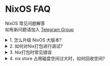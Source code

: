 # NixOS FAQ
NixOS 常见问题解答  
如有新问题请加入 [Telegram Group](https://t.me/nixos_zhcn)

<details><summary>1. 怎么升级 NixOS 大版本?</summary>
<p>
  
### 关于 system.stateVersion

修改这个选项**不会**升级系统，如果你没弄清楚这个选项是[做什么的](https://github.com/NixOS/nixpkgs/blob/master/nixos/modules/misc/version.nix#L56), 请**不要**修改。

### 操作指南

以从 20.03 升级到 20.09 为例:

#### 1. 替换 nix-channel

在没有改动默认设置的情况下，root 默认拥有 `nixos` 这一 channel ，其 url 指向系统初次安装时使用的版本。

假设初次安装时使用20.03，则执行以下命令：

```sh
sudo nix-channel --list
```
应该会输出：

```
nixos https://nixos.org/channels/nixos-20.03
```

这时候执行：

```sh
sudo nix-channel --remove nixos
# --add 默认会覆盖已存在的channel name，上述 --remove 可以省略。
sudo nix-channel --add https://nixos.org/channels/nixos-20.09 nixos
```

完成后再检查一下输出：

```sh
sudo nix-channel --list
```

就应该看到 URL 已经被替换成了新版本的地址：

```
nixos https://nixos.org/channels/nixos-20.09
```

#### 2. 更新 channel

```sh
sudo nix-channel --update
```
这一步类似的作用是更新本机channel中的nix表达式，类似 `sudo apt-get update` , 参考 [Wiki](https://nixos.wiki/wiki/Cheatsheet)。

更多说明：[channel 所有者](#channel-所有者)

#### 3. 重新构建 (Rebuild) 系统

然后像往常一样, 重现构建系统：

```
sudo nixos-rebuild boot
```
使用 boot 可以避免部分 services 在 rebuild 后重启失败的问题，但需要重启系统。注： rebuild 不会使用 kexec 等技术自动切换内核。

如果仅更新 nixos ，可以跳过第2部的更新 channel ，执行 `sudo nixos-rebuild boot --upgrade` ，它会自动更新 nixos channel 并执行后续操作。更多说明： [nixos-rebuild --upgrade](#nixos-rebuild---upgrade)

更多说明：[rebuild 脚本](#rebuild-脚本)

#### 4. 重启系统

保存好进行中的工作, 然后重启：

```sh
reboot
```

然后 check 一下版本号是否最新：

```sh
nixos-version
```

现在应该能看到类似下面这样的输出:

```
20.09.1469.13d0c311e3a (Nightingale)
```

### 原理简介

#### channel 所有者

shell 命令使用 sudo 描述代替 root 用户，表示需要使用 root 所有的配置文件或 root 权限。`nixos-rebuild switch` 等需要 root 的写入权限。而 nixos-rebuild 读取的是 root 所拥有的 channel 。如果使用其它用户执行 `nixos-rebuild build`，则就是以这个用户的 channel 配置为准。但需要注意到，其它用户隐式包含了 root 的 channel 。

#### rebuild 脚本

`nixos-rebuild` 是一个 shell 脚本，在执行 `nixos-rebuild boot` 时，核心其实是执行了如下指令：
```sh
system=$(nix-build '<nixpkgs/nixos>' --no-out-link -A system)
$system/bin/switch-to-configuration boot
```
其中 `<nixpkgs/nixos>` 是 nix 中的特殊[语法](https://nixos.org/manual/nix/stable/#env-NIX_PATH)。简单来说，默认情况下 NixOS 中 root 的 `NIX_PATH` 环境变量的值为:
```
nixpkgs=/nix/var/nix/profiles/per-user/root/channels/nixos:nixos-config=/etc/nixos/configuration.nix:/nix/var/nix/profiles/per-user/root/channels
```
因此 sudo 执行 `nixos-rebuild boot` 时 `<nixpkgs/nixos>` 会被展开为 `/nix/var/nix/profiles/per-user/root/channels/nixos/nixos`, 而这个路径正是 root 的名为 `nixos` 的 channel 存放 nix 表达式的位置，因此替换更新 channel 之后再执行 `nixos-rebuild` 就会从新版本的 nix 表达式中构建系统。

同理用户可以修改 `NIX_PATH` 或者使用 `-I` 选项修改 `nixpkgs` 指向的路径，从而使用本地任意版本的 nixpkgs repo 构建系统。

##### nixos-rebuild --upgrade

`nixos-rebuild --upgrade` 实际上是先更新执行用户的 nixos channel。然后检查 root 用户的 channel ，如果一级目录中包含 `.update-on-nixos-rebuild` ，则会更新这个 channel 。
</p>
</details>

<details><summary>2. 如何对Nix打包进行调试?</summary>
<p>

### 避免 GC 构建的文件
在 `nix.conf` 中添加如下设置：

```
keep-outputs = true
keep-derivations = true
```

它们可以避免在 GC 时删除你的 drv 和编译时依赖，从而减少打包时不必要的重复构建。更多说明参考文档 `man nix.conf` 。

### 构建失败时保留临时文件
`nix-build` 在构建时默认执行在临时目录（详细查询 `$NIX_BUILD_TOP` 相关文档）。临时目录通常是在 `/tmp` 中（详细查询 `TMPDIR, TEMPDIR, TMP, TEMP` 等）。 `--keep-failed` 选项可以在构建失败的时候，保留这些文件，这时你可以使用 `nix-shell` 并进行构建目录来排查错误。

更进一步，nixpkgs 提供了 `breakpointHook` 可以让你在构建失败的时候产生提示信息来指导你后续调试，即使用 `cntr attach` 。使用这一钩子的方法为将其加入 `nativeBuildInputs` 中，如果构建过程出错，会产生类似如下的信息（查看原脚本 `<nixpkgs/pkgs/build-support/setup-hooks/breakpoint-hook.sh>` ，会发现这是一个打印提示并 sleep 非常久）：

```
build failed in  with exit code 255
To attach install cntr and run the following command as root:

   cntr attach -t command cntr-/nix/store/<hash>-shell
```

保留此进程前提下，使用 root 执行上述命令，会进入一个容器环境的根目录，之后可以进入构建目录完成查错与修正。如果不希望在用户环境安装 cntr ，可以使用 `nix run nixos.cntr -c ...` 来运行。

</p>
</details>

<details><summary>3. Nix打包时常见错误</summary>
<p>

### no such file or directory

这种错误经常发生打包闭源二进制文件上，其中 elf 头的 interpreter 不正确上。可使用 `patchelf --set-interpreter` 进行修复，或者使用 nixpkgs 的 `autoPatchelfHook` 来自动完成。主要原理是 elf 的 interpreter 一般为 `/lib64/ld-linux-x86-64.so.2` ，但在 NixOS 中，这一目录是不存在的。我们需要修改为当前系统使用 glibc 、你所使用的其它 glibc 或相关库中的 ld。

### Segment fault

当确保编译过程没有问题的情况下，可以尝试关闭 strip ，避免移去必要的内容。例：

```
# https://nixos.org/manual/nixpkgs/stable/#ssec-fixup-phase
stdenv.mkDerivation {
    # Other arguments
    dontStrip = true;
}
```

### jar 文件无法找到库

表现形式为某一个类无法找到的错误。

如果确信类定义存在，当 jar 内包含共享库文件时，此问题可能相同于 elf 文件的 rpath 问题，处理方法有两种。一是解包 jar 文件，使用 `patchelf` 将 rpath 修正，再打包回去。二是直接打包 `LD_LIBRARY_PATH` 。

</p>
</details>

<details><summary>4. nix store 占用磁盘空间过大时，如何回收空间? </summary>
<p>

首先先删除不再需要的 [gc root](https://nixos.org/manual/nix/stable/#ssec-gc-roots)。例如，如果只需要保留最近5次构建的 NixOS 版本：

```sh
sudo nix-env --profile /nix/var/nix/profiles/system --delete-generations +5
```

然后再执行 gc 操作

```sh
nix-collect-garbage
```

nix会删除所有未被任何gc root依赖的路径。

如果想进一步节省磁盘空间，可以定期执行 `nix-store --optimise` ，这个命令通过硬链接相同内容的文件的方式减少磁盘占用。另外，可以在 `nix.conf` 中添加如下设置，这样 nix 在每次向 nix store 写入时都会执行该优化：
```
auto-optimise-store = true
```

NixOS 用户可以在 `configuration.nix` 中加入如下设置：
```nix
{ config, ... }: {
  nix.autoOptimiseStore = true;
}
```

</p>
</details>

